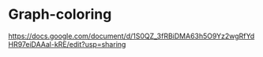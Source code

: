 # Graph-coloring

https://docs.google.com/document/d/1S0QZ_3fRBiDMA63h5O9Yz2wgRfYdHR97eiDAAal-kRE/edit?usp=sharing